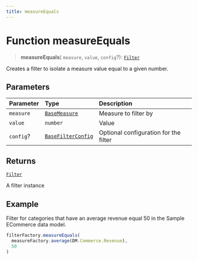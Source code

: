 ```yaml
---
title: measureEquals
---
```


# Function measureEquals

> **measureEquals**(
  `measure`,
  `value`,
  `config`?): [`Filter`](../../../interfaces/interface.Filter.md)

Creates a filter to isolate a measure value equal to a given number.

## Parameters

| Parameter | Type | Description |
| :------ | :------ | :------ |
| `measure` | [`BaseMeasure`](../../../interfaces/interface.BaseMeasure.md) | Measure to filter by |
| `value` | `number` | Value |
| `config`? | [`BaseFilterConfig`](../../../interfaces/interface.BaseFilterConfig.md) | Optional configuration for the filter |

## Returns

[`Filter`](../../../interfaces/interface.Filter.md)

A filter instance

## Example

Filter for categories that have an average revenue equal 50 in the Sample ECommerce data model.
```ts
filterFactory.measureEquals(
  measureFactory.average(DM.Commerce.Revenue),
  50
)
```
